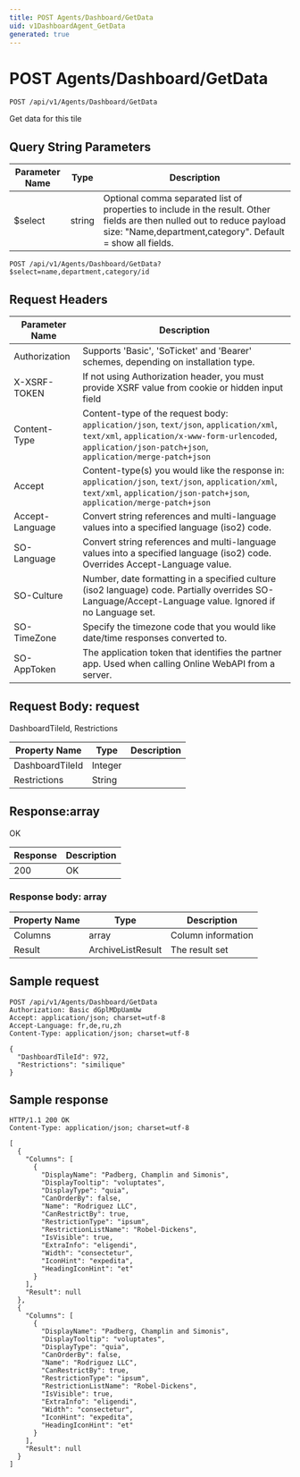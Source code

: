 ```yaml
---
title: POST Agents/Dashboard/GetData
uid: v1DashboardAgent_GetData
generated: true
---
```


# POST Agents/Dashboard/GetData

```http
POST /api/v1/Agents/Dashboard/GetData
```

Get data for this tile







## Query String Parameters

| Parameter Name | Type |  Description |
|----------------|------|--------------|
| $select | string |  Optional comma separated list of properties to include in the result. Other fields are then nulled out to reduce payload size: "Name,department,category". Default = show all fields. |

```http
POST /api/v1/Agents/Dashboard/GetData?$select=name,department,category/id
```


## Request Headers

| Parameter Name | Description |
|----------------|-------------|
| Authorization  | Supports 'Basic', 'SoTicket' and 'Bearer' schemes, depending on installation type. |
| X-XSRF-TOKEN   | If not using Authorization header, you must provide XSRF value from cookie or hidden input field |
| Content-Type | Content-type of the request body: `application/json`, `text/json`, `application/xml`, `text/xml`, `application/x-www-form-urlencoded`, `application/json-patch+json`, `application/merge-patch+json` |
| Accept         | Content-type(s) you would like the response in: `application/json`, `text/json`, `application/xml`, `text/xml`, `application/json-patch+json`, `application/merge-patch+json` |
| Accept-Language | Convert string references and multi-language values into a specified language (iso2) code. |
| SO-Language | Convert string references and multi-language values into a specified language (iso2) code. Overrides Accept-Language value. |
| SO-Culture | Number, date formatting in a specified culture (iso2 language) code. Partially overrides SO-Language/Accept-Language value. Ignored if no Language set. |
| SO-TimeZone | Specify the timezone code that you would like date/time responses converted to. |
| SO-AppToken | The application token that identifies the partner app. Used when calling Online WebAPI from a server. |

## Request Body: request 

DashboardTileId, Restrictions 

| Property Name | Type |  Description |
|----------------|------|--------------|
| DashboardTileId | Integer |  |
| Restrictions | String |  |

## Response:array

OK

| Response | Description |
|----------------|-------------|
| 200 | OK |

### Response body: array

| Property Name | Type |  Description |
|----------------|------|--------------|
| Columns | array | Column information |
| Result | ArchiveListResult | The result set |

## Sample request

```http!
POST /api/v1/Agents/Dashboard/GetData
Authorization: Basic dGplMDpUamUw
Accept: application/json; charset=utf-8
Accept-Language: fr,de,ru,zh
Content-Type: application/json; charset=utf-8

{
  "DashboardTileId": 972,
  "Restrictions": "similique"
}
```

## Sample response

```http_
HTTP/1.1 200 OK
Content-Type: application/json; charset=utf-8

[
  {
    "Columns": [
      {
        "DisplayName": "Padberg, Champlin and Simonis",
        "DisplayTooltip": "voluptates",
        "DisplayType": "quia",
        "CanOrderBy": false,
        "Name": "Rodriguez LLC",
        "CanRestrictBy": true,
        "RestrictionType": "ipsum",
        "RestrictionListName": "Robel-Dickens",
        "IsVisible": true,
        "ExtraInfo": "eligendi",
        "Width": "consectetur",
        "IconHint": "expedita",
        "HeadingIconHint": "et"
      }
    ],
    "Result": null
  },
  {
    "Columns": [
      {
        "DisplayName": "Padberg, Champlin and Simonis",
        "DisplayTooltip": "voluptates",
        "DisplayType": "quia",
        "CanOrderBy": false,
        "Name": "Rodriguez LLC",
        "CanRestrictBy": true,
        "RestrictionType": "ipsum",
        "RestrictionListName": "Robel-Dickens",
        "IsVisible": true,
        "ExtraInfo": "eligendi",
        "Width": "consectetur",
        "IconHint": "expedita",
        "HeadingIconHint": "et"
      }
    ],
    "Result": null
  }
]
```